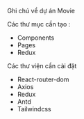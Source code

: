 Ghi chú về dự án Movie

Các thư mục cần tạo :

- Components
- Pages
- Redux

Các thư viện cần cài đặt

- React-router-dom
- Axios
- Redux
- Antd
- Tailwindcss